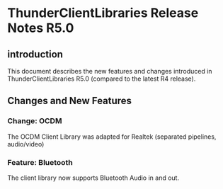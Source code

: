 # ThunderClientLibraries Release Notes R5.0

## introduction

This document describes the new features and changes introduced in ThunderClientLibraries R5.0 (compared to the latest R4 release).


##  Changes and New Features

### Change: OCDM

The OCDM Client Library was adapted for Realtek (separated pipelines, audio/video) 


### Feature: Bluetooth

The client library now supports Bluetooth Audio in and out.


